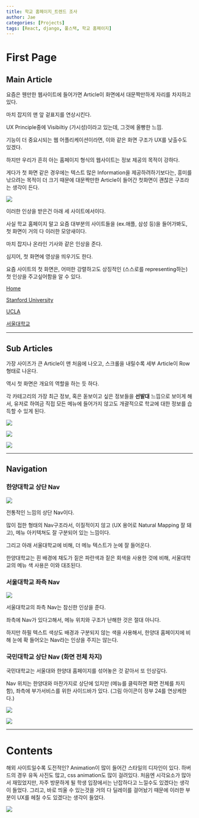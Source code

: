 ```yaml
---
title: 학교 홈페이지_트렌드 조사
author: Jae
categories: [Projects]
tags: [React, django, 풀스택, 학교 홈페이지]
---
```


# First Page

## Main Article

요즘은 웬만한 웹사이트에 들어가면 Article이 화면에서 대문짝만하게 자리를 차지하고 있다.

마치 잡지의 맨 앞 겉표지를 연상시킨다.

UX Principle중에 Visibiltiy (가시성)이라고 있는데, 그것에 올빵한 느낌.

기능이 더 중요시되는 웹 어플리케이션이라면, 이와 같은 화면 구조가 UX를 낮출수도 있겠다.

하지만 우리가 흔히 아는 홈페이지 형식의 웹사이트는 정보 제공의 목적이 강하다.

게다가 첫 화면 같은 경우에는 텍스트 많은 Information을 제공하려하기보다는, 흥미를 낚으려는 목적이 더 크기 때문에 대문짝만한 Article이 들어간 첫화면이 괜찮은 구조라는 생각이 든다.

![](https://velog.velcdn.com/images/a87380/post/9bd2f6dc-b225-42ae-bfcb-831ac1ae56c6/image.png)

이러한 인상을 받은건 아래 세 사이트에서이다.

사실 학교 홈페이지 말고 요즘 대부분의 사이트들을 (ex.애플, 삼성 등)을 들어가봐도, 첫 화면이 거의 다 이러한 모양새이다.

마치 잡지나 온라인 기사와 같은 인상을 준다.

심지어, 첫 화면에 영상을 띄우기도 한다.

요즘 사이트의 첫 화면은, 어떠한 강렬하고도 상징적인 (스스로를 representing하는) 첫 인상을 주고싶어함을 알 수 있다.

[Home](https://hms.harvard.edu/)

[Stanford University](https://www.stanford.edu/)

[UCLA](https://www.ucla.edu/)

[서울대학교](https://www.snu.ac.kr/)

---

## Sub Articles

가장 사이즈가 큰 Article이 맨 처음에 나오고, 스크롤을 내릴수록 세부 Article이 Row 형태로 나온다.

역시 첫 화면은 개요의 역할을 하는 듯 하다.

각 카테고리의 가장 최근 정보, 혹은 돋보이고 싶은 정보들을 **선발대** 느낌으로 보이게 해서, 유저로 하여금 직접 모든 메뉴에 들어가지 않고도 개괄적으로 학교에 대한 정보를 습득할 수 있게 된다.

![](https://velog.velcdn.com/images/a87380/post/c51dce10-0cdd-4841-bbf2-93fd27e6eec3/image.png)

![](https://velog.velcdn.com/images/a87380/post/0a69f2f3-c6d9-44a9-8b8a-7afabdb59a03/image.png)

![](https://velog.velcdn.com/images/a87380/post/526e9b6b-41ef-4e51-9698-fc2d0868dcbe/image.png)

---

## Navigation

### 한양대학교 상단 Nav

![](https://velog.velcdn.com/images/a87380/post/10a23fcd-9aa5-45ec-b9c7-dd7f0d96fe2a/image.png)

전통적인 느낌의 상단 Nav이다.

많이 접한 형태의 Nav구조라서, 이질적이지 않고 (UX 용어로 Natural Mapping 잘 돼고), 메뉴 아키텍쳐도 잘 구분되어 있는 느낌이다.

그리고 아래 서울대학교에 비해, 더 메뉴 텍스트가 눈에 잘 들어온다.

한양대학교는 흰 배경에 채도가 짙은 파란색과 짙은 회색을 사용한 것에 비해, 서울대학교의 메뉴 색 사용은 이와 대조된다.

### 서울대학교 좌측 Nav

![](https://velog.velcdn.com/images/a87380/post/89251fda-24d0-492d-9bf5-1f3d2f2c8316/image.png)

서울대학교의 좌측 Nav는 참신한 인상을 준다.

좌측에 Nav가 있다고해서, 메뉴 위치와 구조가 난해한 것은 절대 아니다.

하지만 하필 텍스트 색상도 배경과 구분되지 않는 색을 사용해서, 한양대 홈페이지에 비해 눈에 확 들어오는 Nav라는 인상을 주지는 않는다.

### 국민대학교 상단 Nav (화면 전체 차지)

국민대학교는 서울대와 한양대 홈페이지를 섞어놓은 것 같아서 또 인상깊다.

Nav 위치는 한양대와 마찬가지로 상단에 있지만 (메뉴를 클릭하면 화면 전체를 차지함), 좌측에 부가서비스를 위한 사이드바가 있다. (그림 아이콘이 정부 24를 연상케한다.)

![](https://velog.velcdn.com/images/a87380/post/639ab8d1-fbd1-4fc4-94d3-5ba5d399ea28/image.png)

![](https://velog.velcdn.com/images/a87380/post/d6d108d4-2343-4cda-a17b-57f5eefccee9/image.png)

---

# Contents

해외 사이트일수록 도전적인? Animation이 많이 들어간 스타일의 디자인이 있다.
하버드의 경우 유독 사진도 많고, css animation도 많이 걸려있다.
처음엔 시각요소가 많아서 재밌었지만, 자주 방문하게 될 학생 입장에서는 난잡하다고 느낄수도 있겠다는 생각이 들었다.
그리고, 바로 띄울 수 있는것을 거의 다 딜레이를 걸어놨기 때문에 이러한 부분이 UX를 헤칠 수도 있겠다는 생각이 들었다.

![](https://velog.velcdn.com/images/a87380/post/c1c0fa41-5146-49c1-bb82-cc8c606a8e3c/image.gif)
